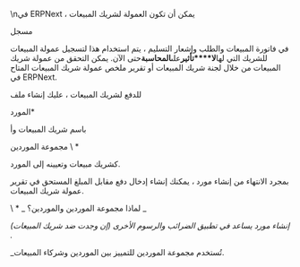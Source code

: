 \nفي ERPNext ، يمكن أن تكون العمولة لشريك المبيعات

مسجل

في فاتورة المبيعات والطلب وإشعار التسليم ، يتم استخدام هذا لتسجيل عمولة المبيعات للشريك التي لها**لا****تأثير**على**المحاسبة**حتى الآن. يمكن التحقق من عمولة شريك المبيعات من خلال لجنة شريك المبيعات أو تقرير ملخص عمولة شريك المبيعات المتاح في ERPNext.

للدفع لشريك المبيعات ، عليك إنشاء ملف

المورد\*

باسم شريك المبيعات وأ

مجموعة الموردين \ *

كشريك مبيعات وتعيينه إلى المورد.

بمجرد الانتهاء من إنشاء مورد ، يمكنك إنشاء إدخال دفع مقابل المبلغ المستحق في تقرير عمولة شريك المبيعات.

\ * _ لماذا مجموعة الموردين والموردين؟ _

_إنشاء مورد يساعد في تطبيق الضرائب والرسوم الأخرى (إن وجدت ضد شريك المبيعات) ._

_تُستخدم مجموعة الموردين للتمييز بين الموردين وشركاء المبيعات.